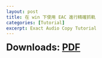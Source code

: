 ```yaml
---
layout: post
title: 在 win 下使用 EAC 進行精確抓軌
categories: [Tutorial]
excerpt: Exact Audio Copy Tutorial
---
```

<span style="font-size: 25px;font-weight: bold">Downloads: [PDF][]</span>

[PDF]: https://raw.githubusercontent.com/YohaneWW/maples/master/assets/EACTutorial.pdf